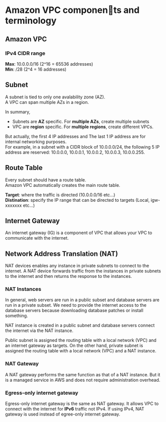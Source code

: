 # Amazon VPC components and terminology

## Amazon VPC

### IPv4 CIDR range

**Max**: 10.0.0.0/16 (2^16 = 65536 addresses)  
**Min**: /28 (2^4 = 16 addresses)

## Subnet

A subnet is tied to only one avalability zone (AZ).  
A VPC can span multiple AZs in a region.

In summary,

- Subnets are **AZ** specific. For **multiple AZs**, create multiple subnets
- VPC are **region** specific. For **multiple regions**, create different VPCs.

But actually,
the first 4 IP addresses and The last 1 IP address are for internal networking purposes.  
For example, in a subnet with a CIDR block of 10.0.0.0/24, the following 5 IP address are reserved: 10.0.0.0, 10.0.0.1, 10.0.0.2, 10.0.0.3, 10.0.0.255.

## Route Table

Every subnet should have a route table.  
Amazon VPC automatically creates the main route table.

**Target**: where the traffic is directed (10.0.0.0/16 etc...)  
**Distination**: specify the IP range that can be directed to targets (Local, igw-xxxxxxx etc...)

## Internet Gateway

An internet gateway (IG) is a component of VPC that allows your VPC to communicate with the internet.

## Network Address Translation (NAT)

NAT devices enables any instance in private subnets to connect to the internet.
A NAT device forwards traffic from the instances in private subnets to the internet and then returns the response to the instances.

### NAT Instances

In general, web servers are run in a public subset and database servers are run in a private subset. We need to provide the internet access to the database servers because downloading database patches or install something.

NAT instance is created in a public subnet and database servers connect the internet via the NAT instance.

Public subnet is assigned the routing table with a local network (VPC) and an internet gateway as targets. On the other hand, private subnet is assigned the routing table with a local network (VPC) and a NAT instance.

### NAT Gateway

A NAT gateway performs the same function as that of a NAT instance. But it is a managed service in AWS and does not require administration overhead.

### Egress-only internet gateway

Egress-only internet gateway is the same as NAT gateway. It allows VPC to connect with the internet for **IPv6** traffic not IPv4. If using IPv4, NAT gateway is used instead of egree-only internet gateway.
